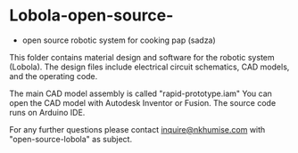 # Lobola-open-source-
- open source robotic system for cooking pap (sadza)

This folder contains material design and software for the robotic system (Lobola). 
The design files include electrical circuit schematics, CAD models, and the operating code.

The main CAD model assembly is called "rapid-prototype.iam"
You can open the CAD model with Autodesk Inventor or Fusion.
The source code runs on Arduino IDE. 

For any further questions please contact inquire@nkhumise.com with "open-source-lobola" as subject. 


